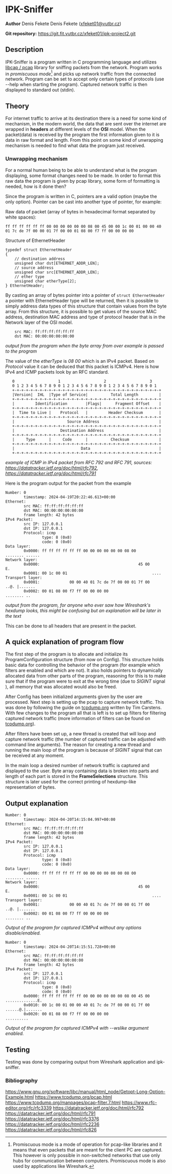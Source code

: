 # IPK-Sniffer
**Author**
Denis Fekete Denis Fekete ([xfeket01@vutbr.cz](mailto:xfeket01@vutbr.cz))

**Git repository:**
https://git.fit.vutbr.cz/xfeket01/ipk-project2.git

## Description
IPK-Sniffer is a program written in C programming language and utilizes [libcap / pcap](https://www.tcpdump.org/) library for sniffing packets from the network. Program works in *promiscuous mode*[^1] and picks up network traffic from the connected network. Program can be set to accept only certain types of protocols (use --help when starting the program). Captured network traffic is then displayed to standard out (stdin).

[^1]: Promiscuous mode is a mode of operation for pcap-like libraries and it means that even packets that are meant for the client PC are captured. This however is only possible in non-switched networks that use only hubs for communication between computers. Promiscuous mode is also used by applications like Wireshark.

## Theory
For internet traffic to arrive at its destination there is a need for some kind of mechanism, in the modern world, the data that are sent over the internet are wrapped in **headers** at different levels of the **OSI** model. When the packet(data) is received by the program the first information given to it is data in raw format and length. From this point on some kind of unwrapping mechanism is needed to find what data the program just received.

### Unwrapping mechanism
For a normal human being to be able to understand what is the program displaying, some format changes need to be made. In order to format this raw data the program is given by pcap library, some form of formatting is needed, how is it done then?

Since the program is written in C, pointers are a valid option (maybe the only option). Pointer can be cast into another type of pointer, for example:

Raw data of packet (array of bytes in hexadecimal format separated by white spaces):
```
ff ff ff ff ff ff 00 00 00 00 00 00 08 00 45 00 00 1c 00 01 00 00 40 01 7c de 7f 00 00 01 7f 00 00 01 08 00 f7 ff 00 00 00 00
``` 
Structure of EthernetHeader 
```
typedef struct EthernetHeader
{
    // destination address
    unsigned char dst[ETHERNET_ADDR_LEN];
    // source address
    unsigned char src[ETHERNET_ADDR_LEN];
    // ether type
    unsigned char etherType[2];
} EthernetHeader; 
```
By casting an array of bytes pointer into a pointer of `struct EthernetHeader` a pointer with EthernetHeader type will be returned, then it is possible to simply address data types of this structure that contain values from the byte array. From this structure, it is possible to get values of the source MAC address, destination MAC address and type of protocol header that is in the Network layer of the OSI model.
```
    src MAC: ff:ff:ff:ff:ff:ff
    dst MAC: 00:00:00:00:00:00
```
*output from the program when the byte array from over example is passed to the program* <br>

The value of the *etherType* is *08 00* which is an IPv4 packet. Based on *Protocol* value it can be deduced that this packet is ICMPv4. Here is how IPv4 and ICMP packets look by an RFC standard.
```
   0                   1                   2                   3
   0 1 2 3 4 5 6 7 8 9 0 1 2 3 4 5 6 7 8 9 0 1 2 3 4 5 6 7 8 9 0 1  
   +-+-+-+-+-+-+-+-+-+-+-+-+-+-+-+-+-+-+-+-+-+-+-+-+-+-+-+-+-+-+-+-+
   |Version|  IHL  |Type of Service|          Total Length         |
   +-+-+-+-+-+-+-+-+-+-+-+-+-+-+-+-+-+-+-+-+-+-+-+-+-+-+-+-+-+-+-+-+
   |         Identification        |Flags|      Fragment Offset    |
   +-+-+-+-+-+-+-+-+-+-+-+-+-+-+-+-+-+-+-+-+-+-+-+-+-+-+-+-+-+-+-+-+
   |  Time to Live |    Protocol   |         Header Checksum       |
   +-+-+-+-+-+-+-+-+-+-+-+-+-+-+-+-+-+-+-+-+-+-+-+-+-+-+-+-+-+-+-+-+
   |                       Source Address                          |
   +-+-+-+-+-+-+-+-+-+-+-+-+-+-+-+-+-+-+-+-+-+-+-+-+-+-+-+-+-+-+-+-+
   |                    Destination Address                        |
   +-+-+-+-+-+-+-+-+-+-+-+-+-+-+-+-+-+-+-+-+-+-+-+-+-+-+-+-+-+-+-+-+
   |     Type      |     Code      |          Checksum             |
   +-+-+-+-+-+-+-+-+-+-+-+-+-+-+-+-+-+-+-+-+-+-+-+-+-+-+-+-+-+-+-+-+
   |                             Data                              |
   +-+-+-+-+-+-+-+-+-+-+-+-+-+-+-+-+-+-+-+-+-+-+-+-+-+-+-+-+-+-+-+-+
```
*example of ICMP in IPv4 packet from RFC 792 and RFC 791,  sources: https://datatracker.ietf.org/doc/html/rfc792, https://datatracker.ietf.org/doc/html/rfc791* 


Here is the program output for the packet from the example
```
Number: 0
        timestamp: 2024-04-19T20:22:46.613+00:00
Ethernet:
        src MAC: ff:ff:ff:ff:ff:ff
        dst MAC: 00:00:00:00:00:00
        frame length: 42 bytes
IPv4 Packet:
        src IP: 127.0.0.1
        dst IP: 127.0.0.1
        Protocol: icmp
                type: 8 (0x8)
                code: 0 (0x0)
Data layer:
        0x0000: ff ff ff ff ff ff 00 00 00 00 00 00 08 00       ........ ......
Network layer:
        0x0000:                                           45 00               E.
        0x0001: 00 1c 00 01                                     ....
Transport layer:
        0x0001:             00 00 40 01 7c de 7f 00 00 01 7f 00     ..@. |.......
        0x0002: 00 01 08 00 f7 ff 00 00 00 00                   ........ ..
```
*output from the program, for anyone who ever saw how Wireshark's hexdump looks, this might be confusing but an explanation will be later in the text*

This can be done to all headers that are present in the packet.

## A quick explanation of program flow
The first step of the program is to allocate and initialize its ProgramConfiguration structure (from now on Config). This structure holds basic data for controlling the behavior of the program (for example which filters are enabled and which are not). It also holds pointers to dynamically allocated data from other parts of the program, reasoning for this is to make sure that if the program were to exit at the wrong time (due to *SIGINT* signal ), all memory that was allocated would also be freed. 

After Config has been initialized arguments given by the user are processed. Next step is setting up the pcap to capture network traffic. This was done by following the guide on [tcpdump.org](https://www.tcpdump.org/pcap.html) written by Tim Carstens. With few changes to the program all that is left is to set up filters for filtering captured network traffic (more information of filters can be found on [tcpdump.org](https://www.tcpdump.org/manpages/pcap-filter.7.html)). 

After filters have been set up, a new thread is created that will loop and capture network traffic (the number of captured traffic can be adjusted with command line arguments). The reason for creating a new thread and running the main loop of the program is because of *SIGINT* signal that can be received at any moment. 

In the main loop a desired number of network traffic is captured and displayed to the user. Byte array containing data is broken into parts and length of each part is stored in the **FrameSelections** structure. This structure is later used for the correct printing of hexdump-like representation of bytes.

## Output explanation

```
Number: 0
        timestamp: 2024-04-20T14:15:04.997+00:00
Ethernet:
        src MAC: ff:ff:ff:ff:ff:ff
        dst MAC: 00:00:00:00:00:00
        frame length: 42 bytes
IPv4 Packet:
        src IP: 127.0.0.1
        dst IP: 127.0.0.1
        Protocol: icmp
                type: 8 (0x8)
                code: 0 (0x0)
Data layer:
        0x0000: ff ff ff ff ff ff 00 00 00 00 00 00 08 00       ........ ......
Network layer:
        0x0000:                                           45 00               E.
        0x0001: 00 1c 00 01                                     ....
Transport layer:
        0x0001:             00 00 40 01 7c de 7f 00 00 01 7f 00     ..@. |.......
        0x0002: 00 01 08 00 f7 ff 00 00 00 00                   ........ ..
```
*Output of the program for captured ICMPv4 without any options disable/enabled.*

```
Number: 0
        timestamp: 2024-04-20T14:15:51.728+00:00
Ethernet:
        src MAC: ff:ff:ff:ff:ff:ff
        dst MAC: 00:00:00:00:00:00
        frame length: 42 bytes
IPv4 Packet:
        src IP: 127.0.0.1
        dst IP: 127.0.0.1
        Protocol: icmp
                type: 8 (0x8)
                code: 0 (0x0)
        0x0000: ff ff ff ff ff ff 00 00 00 00 00 00 08 00 45 00 ..............E.
        0x0010: 00 1c 00 01 00 00 40 01 7c de 7f 00 00 01 7f 00 ......@.|.......
        0x0020: 00 01 08 00 f7 ff 00 00 00 00                   ..........
```
*Output of the program for captured ICMPv4 with --wslike argument enabled.*

## Testing
Testing was done by comparing output from Wireshark application and ipk-sniffer. 



### Bibliography
https://www.gnu.org/software/libc/manual/html_node/Getopt-Long-Option-Example.html
https://www.tcpdump.org/pcap.html
https://www.tcpdump.org/manpages/pcap-filter.7.html
https://www.rfc-editor.org/rfc/rfc3339
https://datatracker.ietf.org/doc/html/rfc792
https://datatracker.ietf.org/doc/html/rfc791
https://datatracker.ietf.org/doc/html/rfc3376
https://datatracker.ietf.org/doc/html/rfc2236
https://datatracker.ietf.org/doc/html/rfc826